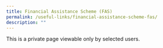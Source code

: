 ```yaml
---
title: Financial Assistance Scheme (FAS)
permalink: /useful-links/financial-assistance-scheme-fas/
description: ""
---
```

<p>This is a private page viewable only by selected users.</p>